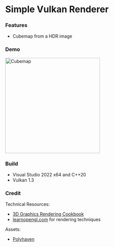 # Simple Vulkan Renderer

### Features
* Cubemap from a HDR image


### Demo

<img width="300" alt="Cubemap" src="https://github.com/azer89/HelloVulkan/assets/790432/6587d974-0dca-4a94-ac6f-05399249ebad">

### Build
* Visual Studio 2022 x64 and C++20
* Vulkan 1.3

### Credit
Technical Resources:
* [3D Graphics Rendering Cookbook](https://github.com/PacktPublishing/3D-Graphics-Rendering-Cookbook)
* [learnopengl.com](https://learnopengl.com/) for rendering techniques

Assets:
* [Polyhaven](https://polyhaven.com/)
